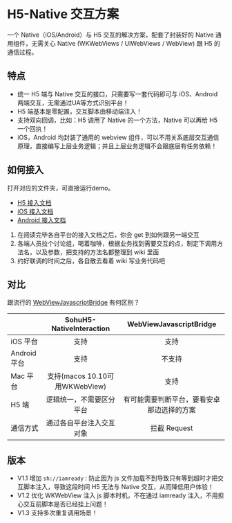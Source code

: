 # H5-Native 交互方案

一个 Native（iOS/Android）与 H5 交互的解决方案，配套了封装好的 Native 通用组件，无需关心 Native (WKWebViews / UIWebViews / WebView) 跟 H5 的通信过程。


## 特点

- 统一 H5 端与 Native 交互的接口，只需要写一套代码即可与 iOS、Android 两端交互，无需通过UA等方式识别平台！
- H5 端基本是零配置，交互脚本由移动端注入！
- 支持双向回调，比如：H5 调用了 Native 的一个方法，Native 可以再给 H5 一个回执！
- iOS，Android 均封装了通用的 webview 组件，可以不用关系底层交互通信原理，直接编写上层业务逻辑；并且上层业务逻辑不会跟底层有任务依赖！


## 如何接入

打开对应的文件夹，可直接运行demo。

- [H5 接入文档](H5/ReadMe.md)
- [iOS 接入文档](iOS/ReadMe.md)
- [Android 接入文档](Android/ReadMe.md)

1. 在阅读完毕各自平台的接入文档之后，你会 get 到如何跟另一端交互
2. 各端人员拉个讨论组，喝着咖啡，根据业务找到需要交互的点，制定下调用方法名，以及参数，把支持的方法名都整理到 wiki 里面
3. 约好联调的时间之后，各自散去看着 wiki 写业务代码吧

## 对比

跟流行的 [WebViewJavascriptBridge](https://github.com/debugly/WebViewJavascriptBridge) 有何区别？


|  | SohuH5-NativeInteraction | WebViewJavascriptBridge |
| --- | :-------------: |:-------------:|
| iOS 平台 | 支持 | 支持 |
| Android 平台 | 支持 | 不支持 |
| Mac 平台 | 支持(macos 10.10可用WKWebView) | 支持 |
| H5 端 | 逻辑统一，不需要区分平台 | 有可能需要判断平台，要看安卓那边选择的方案 |
| 通信方式 | 通过各自平台注入交互对象| 拦截 Request |

## 版本

- V1.1 增加 `sh://iamready` : 防止因为 js 文件加载不到导致只有等到超时才把交互脚本注入，导致这段时间 H5 无法与 Native 交互，从而降低用户体验！
- V1.2 优化 WKWebView 注入 js 脚本时机，不在通过 iamready 注入，不用担心交互前脚本是否已经挂上问题！ 
- V1.3 支持多次重复调用场景！